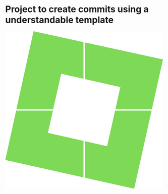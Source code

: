 # Project to create commits using a understandable template

![project-logo](./src/assets/logo.png)
